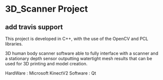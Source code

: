 # 3D_Scanner Project #

## add travis support ##

This project is developed in C++, with the use of the OpenCV and PCL libraries. 

3D human body scanner software able to fully interface with a scanner and a stationary depth sensor outputting watertight mesh results that can be used for 3D printing and model creation.


HardWare : Microsoft KinectV2
Software : Qt
